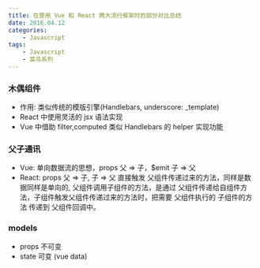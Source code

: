 ```yaml
---
title: 在使用 Vue 和 React 两大流行框架时的部分对比总结
date: 2016.04.12
categories: 
    - Javascript
tags:
    - Javascript
    - 菜鸟系列
---
```


### 木偶组件
  - 作用: 类似传统的模版引擎(Handlebars, underscore: _template)
  - React 中使用灵活的 jsx 语法实现
  - Vue 中借助 filter,computed 类似 Handlebars 的 helper 实现功能

### 父子通讯
  - Vue: 单向数据流的思想，props 父 => 子，$emit 子 => 父
  - React: props 父 => 子, 子 => 父 直接触发 父组件传递过来的方法，同样是数据同样是单向的, 父组件调用子组件的方法，是通过 父组件传递给自组件方法，子组件触发父组件传递过来的方法时，把需要 父组件执行的 子组件的方法 传递到 父组件回调中。

### models
  - props 不可变
  - state 可变 (vue data)